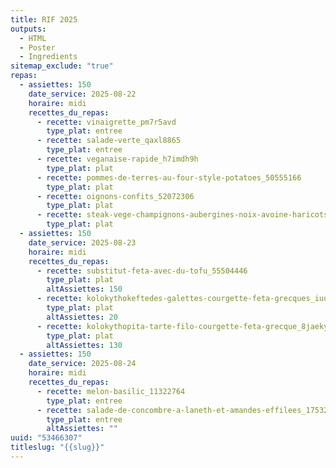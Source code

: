 ```yaml
---
title: RIF 2025
outputs:
  - HTML
  - Poster
  - Ingredients
sitemap_exclude: "true"
repas:
  - assiettes: 150
    date_service: 2025-08-22
    horaire: midi
    recettes_du_repas:
      - recette: vinaigrette_pm7r5avd
        type_plat: entree
      - recette: salade-verte_qaxl8865
        type_plat: entree
      - recette: veganaise-rapide_h7imdh9h
        type_plat: plat
      - recette: pommes-de-terres-au-four-style-potatoes_50555166
        type_plat: plat
      - recette: oignons-confits_52072306
        type_plat: plat
      - recette: steak-vege-champignons-aubergines-noix-avoine-haricots-rouges-version-amelioree_bwr2rkex
        type_plat: plat
  - assiettes: 150
    date_service: 2025-08-23
    horaire: midi
    recettes_du_repas:
      - recette: substitut-feta-avec-du-tofu_55504446
        type_plat: plat
        altAssiettes: 150
      - recette: kolokythokeftedes-galettes-courgette-feta-grecques_iuu0z_af3uzfnhdk9ypgrmlu_-qn64cuz7jv
        type_plat: plat
        altAssiettes: 20
      - recette: kolokythopita-tarte-filo-courgette-feta-grecque_8jaekytp-ugpt05g-jwgjuqa-xseqspbol9g
        type_plat: plat
        altAssiettes: 130
  - assiettes: 150
    date_service: 2025-08-24
    horaire: midi
    recettes_du_repas:
      - recette: melon-basilic_11322764
        type_plat: entree
      - recette: salade-de-concombre-a-laneth-et-amandes-effilees_17532461
        type_plat: entree
        altAssiettes: ""
uuid: "53466307"
titleslug: "{{slug}}"
---
```

